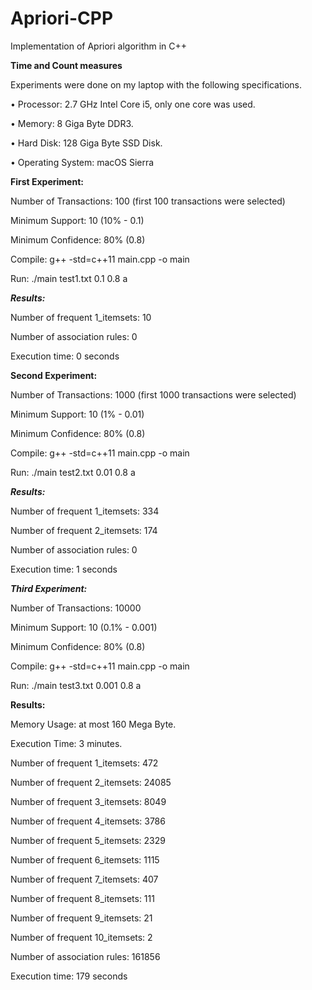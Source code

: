 # Apriori-CPP
Implementation of Apriori algorithm in C++ 


**Time and Count measures**

Experiments were done on my laptop with the following specifications.

•	Processor: 2.7 GHz Intel Core i5, only one core was used.

•	Memory: 8 Giga Byte DDR3.

•	Hard Disk: 128 Giga Byte SSD Disk.

•	Operating System: macOS Sierra


**First Experiment:**

Number of Transactions: 100 (first 100 transactions were selected)

Minimum Support: 10 (10% - 0.1)

Minimum Confidence: 80% (0.8)

Compile: g++ -std=c++11 main.cpp -o main

Run: ./main test1.txt 0.1 0.8 a

***Results:***

Number of frequent 1_itemsets: 10

Number of association rules: 0


Execution time: 0 seconds


**Second Experiment:**

Number of Transactions: 1000 (first 1000 transactions were selected)

Minimum Support: 10 (1% - 0.01)

Minimum Confidence: 80% (0.8)

Compile: g++ -std=c++11 main.cpp -o main

Run: ./main test2.txt 0.01 0.8 a


***Results:***

Number of frequent 1_itemsets: 334

Number of frequent 2_itemsets: 174

Number of association rules: 0


Execution time: 1 seconds


***Third Experiment:***

Number of Transactions: 10000

Minimum Support: 10 (0.1% - 0.001)

Minimum Confidence: 80% (0.8)

Compile: g++ -std=c++11 main.cpp -o main

Run: ./main test3.txt 0.001 0.8 a


**Results:**

Memory Usage: at most 160 Mega Byte.

Execution Time: 3 minutes.

Number of frequent 1_itemsets: 472

Number of frequent 2_itemsets: 24085

Number of frequent 3_itemsets: 8049

Number of frequent 4_itemsets: 3786

Number of frequent 5_itemsets: 2329

Number of frequent 6_itemsets: 1115

Number of frequent 7_itemsets: 407

Number of frequent 8_itemsets: 111

Number of frequent 9_itemsets: 21

Number of frequent 10_itemsets: 2

Number of association rules: 161856


Execution time: 179 seconds
